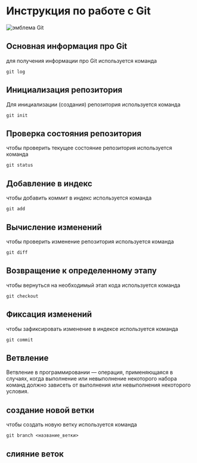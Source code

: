 # **Инструкция по работе с Git**

![эмблема Git](git.jpg)

## Основная информация про Git

для получения информации про Git 
используется команда 

    git log

## Инициализация репозитория

Для инициализации (создания) репозитория 
используется команда

    git init

## Проверка состояния репозитория 

чтобы проверить текущее состояние репозитория
используется команда

    git status

## Добавление в индекс

чтобы добавить коммит в индекс
используется команда 

    git add

## Вычисление изменений 

чтобы проверить изменение репозитория
используется команда

    git diff

## Возвращение к определенному этапу

чтобы вернуться на необходимый этап кода
используется команда

    git checkout

## Фиксация изменений 

чтобы зафиксировать изменение в индексе
используется команда

    git commit

## Ветвление

Ветвление в программировании — операция, применяющаяся в случаях, когда выполнение или невыполнение некоторого набора команд должно зависеть от выполнения или невыполнения некоторого условия. 

## создание новой ветки
чтобы создать новую ветку
используется команда

    git branch <название_ветки>

## слияние веток
